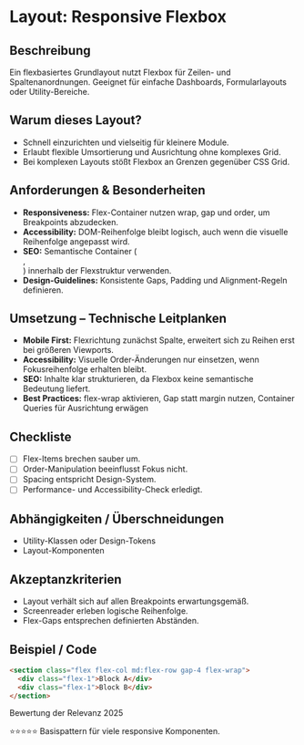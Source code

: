 # Layout: Responsive Flexbox

## Beschreibung
Ein flexbasiertes Grundlayout nutzt Flexbox für Zeilen- und Spaltenanordnungen. Geeignet für einfache Dashboards, Formularlayouts oder Utility-Bereiche.

## Warum dieses Layout?
- Schnell einzurichten und vielseitig für kleinere Module.
- Erlaubt flexible Umsortierung und Ausrichtung ohne komplexes Grid.
- Bei komplexen Layouts stößt Flexbox an Grenzen gegenüber CSS Grid.

## Anforderungen & Besonderheiten
- **Responsiveness:** Flex-Container nutzen wrap, gap und order, um Breakpoints abzudecken.
- **Accessibility:** DOM-Reihenfolge bleibt logisch, auch wenn die visuelle Reihenfolge angepasst wird.
- **SEO:** Semantische Container (<section>, <article>) innerhalb der Flexstruktur verwenden.
- **Design-Guidelines:** Konsistente Gaps, Padding und Alignment-Regeln definieren.

## Umsetzung – Technische Leitplanken
- **Mobile First:** Flexrichtung zunächst Spalte, erweitert sich zu Reihen erst bei größeren Viewports.
- **Accessibility:** Visuelle Order-Änderungen nur einsetzen, wenn Fokusreihenfolge erhalten bleibt.
- **SEO:** Inhalte klar strukturieren, da Flexbox keine semantische Bedeutung liefert.
- **Best Practices:** flex-wrap aktivieren, Gap statt margin nutzen, Container Queries für Ausrichtung erwägen

## Checkliste
- [ ] Flex-Items brechen sauber um.
- [ ] Order-Manipulation beeinflusst Fokus nicht.
- [ ] Spacing entspricht Design-System.
- [ ] Performance- und Accessibility-Check erledigt.

## Abhängigkeiten / Überschneidungen
- Utility-Klassen oder Design-Tokens
- Layout-Komponenten

## Akzeptanzkriterien
- Layout verhält sich auf allen Breakpoints erwartungsgemäß.
- Screenreader erleben logische Reihenfolge.
- Flex-Gaps entsprechen definierten Abständen.

## Beispiel / Code
```html
<section class="flex flex-col md:flex-row gap-4 flex-wrap">
  <div class="flex-1">Block A</div>
  <div class="flex-1">Block B</div>
</section>
```

Bewertung der Relevanz 2025

⭐⭐⭐⭐⭐ Basispattern für viele responsive Komponenten.
